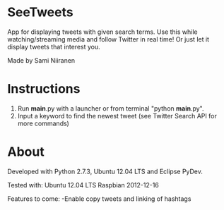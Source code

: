 SeeTweets
=========

App for displaying tweets with given search terms.
Use this while watching/streaming media and follow Twitter in real time! Or just let it display tweets that interest you.

Made by Sami Niiranen

Instructions
===

1. Run __main__.py with a launcher or from terminal "python __main__.py".
2. Input a keyword to find the newest tweet (see Twitter Search API for more commands)

About
===
Developed with Python 2.7.3, Ubuntu 12.04 LTS and Eclipse PyDev.

Tested with:
Ubuntu 12.04 LTS
Raspbian 2012-12-16

Features to come:
-Enable copy tweets and linking of hashtags
